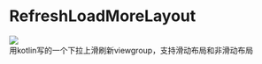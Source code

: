 # RefreshLoadMoreLayout
<a href='https://bintray.com/simba8012/xzr/RefreshLoadMoreLayout/1.0.1/link'><img src='https://api.bintray.com/packages/simba8012/xzr/RefreshLoadMoreLayout/images/download.svg?version=1.0.1'></a></br>
用kotlin写的一个下拉上滑刷新viewgroup，支持滑动布局和非滑动布局

